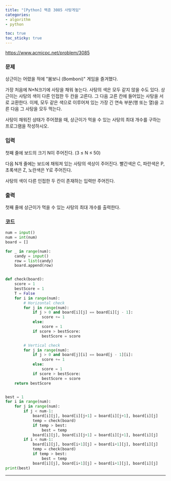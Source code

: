 ```yaml
---
title: "[Python] 백준 3085 사탕게임"
categories: 
- algorithm
- python

toc: true
toc_sticky: true
---
```

<https://www.acmicpc.net/problem/3085>
<br>
### __문제__<br> 
상근이는 어렸을 적에 "봄보니 (Bomboni)" 게임을 즐겨했다.<br>

가장 처음에 N×N크기에 사탕을 채워 놓는다. 사탕의 색은 모두 같지 않을 수도 있다. 상근이는 사탕의 색이 다른 인접한 두 칸을 고른다. 그 다음 고른 칸에 들어있는 사탕을 서로 교환한다. 이제, 모두 같은 색으로 이루어져 있는 가장 긴 연속 부분(행 또는 열)을 고른 다음 그 사탕을 모두 먹는다.<br>

사탕이 채워진 상태가 주어졌을 때, 상근이가 먹을 수 있는 사탕의 최대 개수를 구하는 프로그램을 작성하시오.<br>
### __입력__<br>

첫째 줄에 보드의 크기 N이 주어진다. (3 ≤ N ≤ 50)<br>

다음 N개 줄에는 보드에 채워져 있는 사탕의 색상이 주어진다. 빨간색은 C, 파란색은 P, 초록색은 Z, 노란색은 Y로 주어진다.<br>

사탕의 색이 다른 인접한 두 칸이 존재하는 입력만 주어진다.<br>

### __출력__<br>
첫째 줄에 상근이가 먹을 수 있는 사탕의 최대 개수를 출력한다.
<br>
### __코드__<br>
```python
num = input()
num = int(num)
board = []

for _ in range(num):
    candy = input()
    row = list(candy)
    board.append(row)


def check(board):
    score = 1
    bestScore = 1
    T = False
    for i in range(num):
        # Horizontal check
        for j in range(num):
            if j > 0 and board[i][j] == board[i][j - 1]:
                score += 1
            else:
                score = 1
            if score > bestScore:
                bestScore = score

        # Vertical check
        for j in range(num):
            if j > 0 and board[j][i] == board[j - 1][i]:
                score += 1
            else:
                score = 1
            if score > bestScore:
                bestScore = score
    return bestScore


best = 1
for i in range(num):
    for j in range(num):
        if j < num-1:
            board[i][j], board[i][j+1] = board[i][j+1], board[i][j]
            temp = check(board)
            if temp > best:
                best = temp
            board[i][j], board[i][j+1] = board[i][j+1], board[i][j]
        if i < num-1:
            board[i][j], board[i+1][j] = board[i+1][j], board[i][j]
            temp = check(board)
            if temp > best:
                best = temp
            board[i][j], board[i+1][j] = board[i+1][j], board[i][j]
print(best)

```
---
